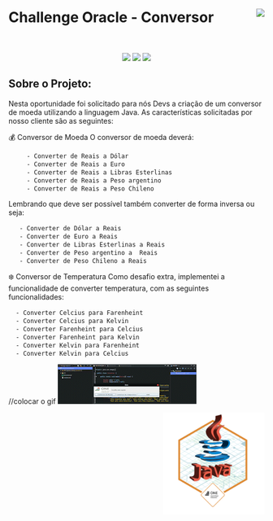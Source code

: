 # Challenge Oracle - Conversor  <img align="right" src="https://cursos.alura.com.br/assets/images/certificates/new/logo/oracle-one-logo.png"><br><br>

<p align="center">
  <img src="https://img.shields.io/static/v1?label=JAVA&message=1.8&color=blue&style=for-the-badge"/>
  <img src="http://img.shields.io/static/v1?label=Oracle&message=ONE&color=blue&style=for-the-badge"/>
  <img src="http://img.shields.io/static/v1?label=STATUS&message=FINALIZADO&color=blue&style=for-the-badge"/>
</p>

## Sobre o Projeto:
Nesta oportunidade foi solicitado para nós Devs a criação de um conversor de moeda utilizando a linguagem Java. As características solicitadas por nosso cliente são as seguintes:

:moneybag: Conversor de Moeda
    O conversor de moeda deverá:

         - Converter de Reais a Dólar
         - Converter de Reais a Euro
         - Converter de Reais a Libras Esterlinas
         - Converter de Reais a Peso argentino
         - Converter de Reais a Peso Chileno

Lembrando que deve ser possível também converter de forma inversa ou seja:

       - Converter de Dólar a Reais
       - Converter de Euro a Reais
       - Converter de Libras Esterlinas a Reais
       - Converter de Peso argentino a  Reais
       - Converter de Peso Chileno a Reais

:snowflake: Conversor de Temperatura
Como desafio extra, implementei a funcionalidade de converter temperatura, com as seguintes funcionalidades:


      - Converter Celcius para Farenheint
      - Converter Celcius para Kelvin
      - Converter Farenheint para Celcius
      - Converter Farenheint para Kelvin
      - Converter Kelvin para Farenheint
      - Converter Kelvin para Celcius


//colocar o gif
<img src="https://raw.githubusercontent.com/juancassiano/Challenge-Oracle-Conversor/main/src/assets/apresentacao.gif">


<img align="right" src="https://raw.githubusercontent.com/juancassiano/Challenge-Oracle-Conversor/main/src/assets/java_badge.png" width=200>